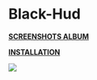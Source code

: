 # Black-Hud

**[SCREENSHOTS ALBUM](https://imgur.com/a/CykiS)** 

**[INSTALLATION](https://imgur.com/a/w3Ah6)**

![](https://i.imgur.com/TVJx3ud.jpg)
